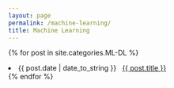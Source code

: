 ```yaml
---
layout: page
permalink: /machine-learning/
title: Machine Learning
---
```


{% for post in site.categories.ML-DL %}
 <li><span>{{ post.date | date_to_string }}</span> &nbsp; <a href="{{ post.url | relative_url }}">{{ post.title }}</a></li>
{% endfor %}